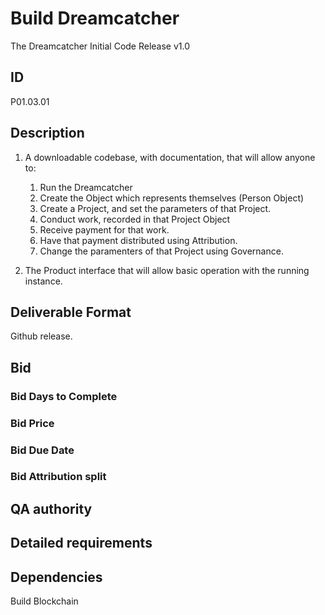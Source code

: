 # Build Dreamcatcher

The Dreamcatcher Initial Code Release v1.0

## ID 

P01.03.01

## Description

1. A downloadable codebase, with documentation, that will allow anyone to:

    1. Run the Dreamcatcher
    2. Create the Object which represents themselves (Person Object)
    3. Create a Project, and set the parameters of that Project.
    4. Conduct work, recorded in that Project Object
    5. Receive payment for that work.
    6. Have that payment distributed using Attribution.
    7. Change the paramenters of that Project using Governance.

1. The Product interface that will allow basic operation with the running instance.

## Deliverable Format

Github release.

## Bid 

### Bid Days to Complete

### Bid Price

### Bid Due Date

### Bid Attribution split

## QA authority

## Detailed requirements

## Dependencies

Build Blockchain
